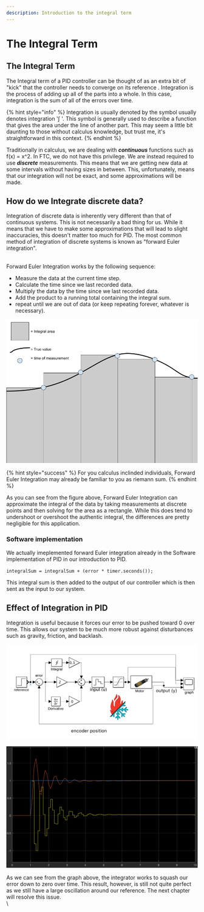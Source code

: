 ```yaml
---
description: Introduction to the integral term
---
```


# The Integral Term

## The Integral Term

The Integral term of a PID controller can be thought of as an extra bit of "kick" that the controller needs to converge on its reference . Integration is the process of adding up all of the parts into a whole. In this case, integration is the sum of all of the errors over time.

{% hint style="info" %}
Integration is usually denoted by the symbol usually denotes integration '∫ '. This symbol is generally used to describe a function that gives the area under the line of another part. This may seem a little bit daunting to those without calculus knowledge, but trust me, it's straightforward in this context. 
{% endhint %}

Traditionally in calculus, we are dealing with _**continuous**_ functions such as f(x) = x^2. In FTC, we do not have this privilege. We are instead required to use _**discrete**_ measurements. This means that we are getting new data at some intervals without having sizes in between. This, unfortunately, means that our integration will not be exact, and some approximations will be made.  

## How do we Integrate discrete data?

Integration of discrete data is inherently very different than that of continuous systems. This is not necessarily a bad thing for us. While it means that we have to make some approximations that will lead to slight inaccuracies, this doesn't matter too much for PID. The most common method of integration of discrete systems is known as "forward Euler integration".

\
Forward Euler Integration works by the following sequence:

* Measure the data at the current time step.
* Calculate the time since we last recorded data.
* Multiply the data by the time since we last recorded data.
* Add the product to a running total containing the integral sum.
* repeat until we are out of data (or keep repeating forever, whatever is necessary).

![Forward Euler Integration ](<../.gitbook/assets/Forward euler integration example .png>)

{% hint style="success" %}
For you calculus inclinded individuals, Forward Euler Integration may already be familiar to you as riemann sum.
{% endhint %}

 As you can see from the figure above, Forward Euler Integration can approximate the integral of the data by taking measurements at discrete points and then solving for the area as a rectangle. While this does tend to undershoot or overshoot the authentic integral, the differences are pretty negligible for this application.

### Software implementation

We actually imeplemented forward Euler integration already in the Software implementation of PID in our introduction to PID.

```
integralSum = integralSum + (error * timer.seconds());
```

This integral sum is then added to the output of our controller which is then sent as the input to our system.  

## Effect of Integration in PID 

Integration is useful because it forces our error to be pushed toward 0 over time.  This allows our system to be much more robust against disturbances such as gravity, friction, and backlash.

![Our PID controller with Kp = 2, Ki = 0.3](<../.gitbook/assets/Kp = 2, Ki = 0.3 model.png>)

![System response with Kp = 2, Kd = 0, Ki = 0.3](<../.gitbook/assets/Kp = 2, Ki = 0.3 result.png>)

As we can see from the graph above, the integrator works to squash our error down to zero over time. This result, however, is still not quite perfect as we still have a large oscillation around our reference. The next chapter will resolve this issue.\
\
